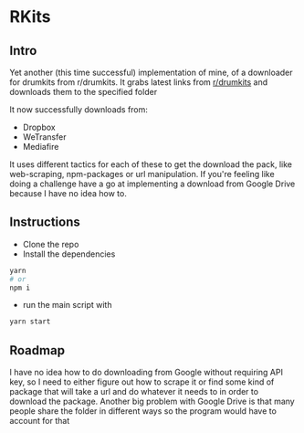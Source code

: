 # RKits

## Intro

Yet another (this time successful) implementation of mine, of a downloader for drumkits from r/drumkits.
It grabs latest links from [r/drumkits](https://www.reddit.com/r/Drumkits/) and downloads them to the specified folder

It now successfully downloads from:

- Dropbox
- WeTransfer
- Mediafire

It uses different tactics for each of these to get the download the pack, like web-scraping, npm-packages or url manipulation.
If you're feeling like doing a challenge have a go at implementing a download from Google Drive because I have no idea how to.

## Instructions

- Clone the repo
- Install the dependencies

```bash
yarn
# or
npm i
```

- run the main script with

```bash
yarn start
```

## Roadmap

I have no idea how to do downloading from Google without requiring API key, so I need to either figure out how to scrape it or find some kind of package that will take a url and do whatever it needs to in order to download the package.
Another big problem with Google Drive is that many people share the folder in different ways so the program would have to account for that